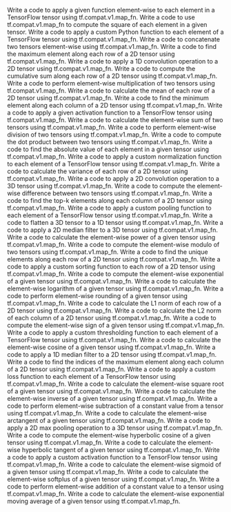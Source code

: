 Write a code to apply a given function element-wise to each element in a TensorFlow tensor using tf.compat.v1.map_fn.
Write a code to use tf.compat.v1.map_fn to compute the square of each element in a given tensor.
Write a code to apply a custom Python function to each element of a TensorFlow tensor using tf.compat.v1.map_fn.
Write a code to concatenate two tensors element-wise using tf.compat.v1.map_fn.
Write a code to find the maximum element along each row of a 2D tensor using tf.compat.v1.map_fn.
Write a code to apply a 1D convolution operation to a 2D tensor using tf.compat.v1.map_fn.
Write a code to compute the cumulative sum along each row of a 2D tensor using tf.compat.v1.map_fn.
Write a code to perform element-wise multiplication of two tensors using tf.compat.v1.map_fn.
Write a code to calculate the mean of each row of a 2D tensor using tf.compat.v1.map_fn.
Write a code to find the minimum element along each column of a 2D tensor using tf.compat.v1.map_fn.
Write a code to apply a given activation function to a TensorFlow tensor using tf.compat.v1.map_fn.
Write a code to calculate the element-wise sum of two tensors using tf.compat.v1.map_fn.
Write a code to perform element-wise division of two tensors using tf.compat.v1.map_fn.
Write a code to compute the dot product between two tensors using tf.compat.v1.map_fn.
Write a code to find the absolute value of each element in a given tensor using tf.compat.v1.map_fn.
Write a code to apply a custom normalization function to each element of a TensorFlow tensor using tf.compat.v1.map_fn.
Write a code to calculate the variance of each row of a 2D tensor using tf.compat.v1.map_fn.
Write a code to apply a 2D convolution operation to a 3D tensor using tf.compat.v1.map_fn.
Write a code to compute the element-wise difference between two tensors using tf.compat.v1.map_fn.
Write a code to find the top-k elements along each column of a 2D tensor using tf.compat.v1.map_fn.
Write a code to apply a custom pooling function to each element of a TensorFlow tensor using tf.compat.v1.map_fn.
Write a code to flatten a 3D tensor to a 1D tensor using tf.compat.v1.map_fn.
Write a code to apply a 2D median filter to a 3D tensor using tf.compat.v1.map_fn.
Write a code to calculate the element-wise power of a given tensor using tf.compat.v1.map_fn.
Write a code to compute the element-wise modulo of two tensors using tf.compat.v1.map_fn.
Write a code to find the unique elements along each row of a 2D tensor using tf.compat.v1.map_fn.
Write a code to apply a custom sorting function to each row of a 2D tensor using tf.compat.v1.map_fn.
Write a code to compute the element-wise exponential of a given tensor using tf.compat.v1.map_fn.
Write a code to calculate the element-wise logarithm of a given tensor using tf.compat.v1.map_fn.
Write a code to perform element-wise rounding of a given tensor using tf.compat.v1.map_fn.
Write a code to calculate the L1 norm of each row of a 2D tensor using tf.compat.v1.map_fn.
Write a code to calculate the L2 norm of each column of a 2D tensor using tf.compat.v1.map_fn.
Write a code to compute the element-wise sign of a given tensor using tf.compat.v1.map_fn.
Write a code to apply a custom thresholding function to each element of a TensorFlow tensor using tf.compat.v1.map_fn.
Write a code to calculate the element-wise cosine of a given tensor using tf.compat.v1.map_fn.
Write a code to apply a 1D median filter to a 2D tensor using tf.compat.v1.map_fn.
Write a code to find the indices of the maximum element along each column of a 2D tensor using tf.compat.v1.map_fn.
Write a code to apply a custom loss function to each element of a TensorFlow tensor using tf.compat.v1.map_fn.
Write a code to calculate the element-wise square root of a given tensor using tf.compat.v1.map_fn.
Write a code to calculate the element-wise inverse of a given tensor using tf.compat.v1.map_fn.
Write a code to perform element-wise subtraction of a constant value from a tensor using tf.compat.v1.map_fn.
Write a code to calculate the element-wise arctangent of a given tensor using tf.compat.v1.map_fn.
Write a code to apply a 2D max pooling operation to a 3D tensor using tf.compat.v1.map_fn.
Write a code to compute the element-wise hyperbolic cosine of a given tensor using tf.compat.v1.map_fn.
Write a code to calculate the element-wise hyperbolic tangent of a given tensor using tf.compat.v1.map_fn.
Write a code to apply a custom activation function to a TensorFlow tensor using tf.compat.v1.map_fn.
Write a code to calculate the element-wise sigmoid of a given tensor using tf.compat.v1.map_fn.
Write a code to calculate the element-wise softplus of a given tensor using tf.compat.v1.map_fn.
Write a code to perform element-wise addition of a constant value to a tensor using tf.compat.v1.map_fn.
Write a code to calculate the element-wise exponential moving average of a given tensor using tf.compat.v1.map_fn.